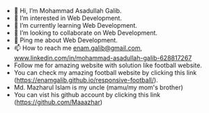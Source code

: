 - 👋 Hi, I’m Mohammad Asadullah Galib.
- 👀 I’m interested in Web Development.
- 🌱 I’m currently learning Web Development.
- 💞️ I’m looking to collaborate on Web Development.
- 💬 Ping me about Web Development.
- 📫 How to reach me enam.galib@gmail.com, www.linkedin.com/in/mohammad-asadullah-galib-628817267
- Follow me for amazing website with solution like football website.
- You can check my amazing football website by clicking this link (https://enamgalib.github.io/responsive-football/).
- Md. Mazharul Islam is my uncle (mamu/my mom's brother)
- You can vist his github account by clicking this link (https://github.com/Maaazhar)

<!---
Mohammad Asadullah Galib/Galib Programming Hero is a ✨ special ✨ repository because its `README.md` (this file) appears on your GitHub profile.
You can click the Preview link to take a look at your changes.
--->

